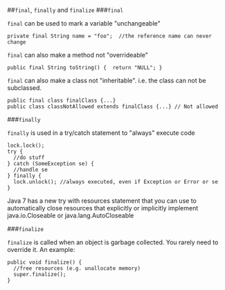 ##`final`, `finally` and `finalize`
###`final`

`final` can be used to mark a variable "unchangeable"

    private final String name = "foo";  //the reference name can never change

`final` can also make a method not "overrideable"

    public final String toString() {  return "NULL"; }

`final` can also make a class not "inheritable". i.e. the class can not be subclassed.

    public final class finalClass {...}
    public class classNotAllowed extends finalClass {...} // Not allowed

###`finally`

`finally` is used in a try/catch statement to "always" execute code 

    lock.lock();
    try {
      //do stuff
    } catch (SomeException se) {
      //handle se
    } finally {
      lock.unlock(); //always executed, even if Exception or Error or se
    }
  
Java 7 has a new try with resources statement that you can use to automatically close resources that explicitly or implicitly implement java.io.Closeable or java.lang.AutoCloseable

###`finalize`

`finalize` is called when an object is garbage collected. You rarely need to override it. An example:

    public void finalize() {
      //free resources (e.g. unallocate memory)
      super.finalize();
    }
